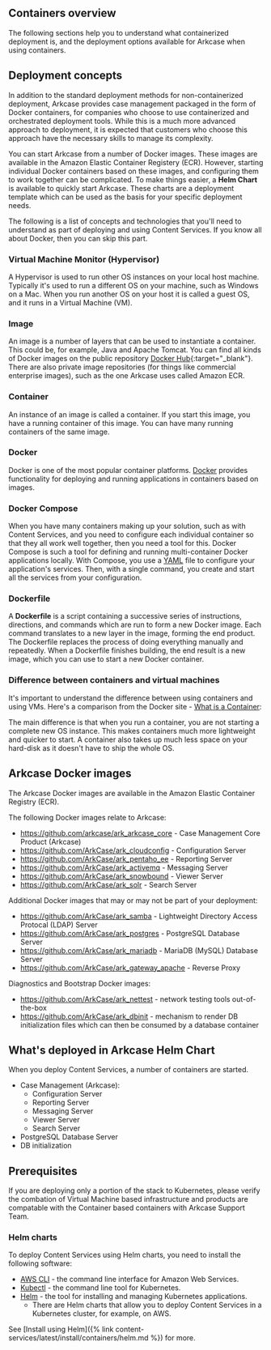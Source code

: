 ## Containers overview

The following sections help you to understand what containerized deployment is, and the deployment options available for Arkcase when using containers.

## Deployment concepts

In addition to the standard deployment methods for non-containerized deployment, Arkcase provides case management packaged in the form of Docker containers, for companies who choose to use containerized and orchestrated deployment tools. While this is a much more advanced approach to deployment, it is expected that customers who choose this approach have the necessary skills to manage its complexity.

You can start Arkcase from a number of Docker images. These images are available in the Amazon Elastic Container Registery (ECR). However, starting individual Docker containers based on these images, and configuring them to work together can be complicated. To make things easier, a **Helm Chart**  is available to quickly start Arkcase.  These charts are a deployment template which can be used as the basis for your specific deployment needs. 

The following is a list of concepts and technologies that you'll need to understand as part of deploying and using Content Services. If you know all about Docker, then you can skip this part.

### Virtual Machine Monitor (Hypervisor)

A Hypervisor is used to run other OS instances on your local host machine. Typically it's used to run a different OS on your machine, such as Windows on a Mac. When you run another OS on your host it is called a guest OS, and it runs in a Virtual Machine (VM).

### Image

An image is a number of layers that can be used to instantiate a container. This could be, for example, Java and Apache Tomcat. You can find all kinds of Docker images on the public repository [Docker Hub](https://hub.docker.com/){:target="_blank"}. There are also private image repositories (for things like commercial enterprise images), such as the one Arkcase uses called Amazon ECR.

### Container

An instance of an image is called a container. If you start this image, you have a running container of this image. You can have many running containers of the same image.

### Docker

Docker is one of the most popular container platforms. [Docker](https://www.docker.com/) provides functionality for deploying and running applications in containers based on images.

### Docker Compose

When you have many containers making up your solution, such as with Content Services, and you need to configure each individual container so that they all work well together, then you need a tool for this. Docker Compose is such a tool for defining and running multi-container Docker applications locally. With Compose, you use a [YAML](https://en.wikipedia.org/wiki/YAML) file to configure your application's services. Then, with a single command, you create and start all the services from your configuration.

### Dockerfile

A **Dockerfile** is a script containing a successive series of instructions, directions, and commands which are run to form a new Docker image. Each command translates to a new layer in the image, forming the end product. The Dockerfile replaces the process of doing everything manually and repeatedly. When a Dockerfile finishes building, the end result is a new image, which you can use to start a new Docker container.

### Difference between containers and virtual machines

It's important to understand the difference between using containers and using VMs. Here's a comparison from the Docker site - [What is a Container](https://www.docker.com/resources/what-container):

The main difference is that when you run a container, you are not starting a complete new OS instance. This makes containers much more lightweight and quicker to start. A container also takes up much less space on your hard-disk as it doesn't have to ship the whole OS.

## Arkcase Docker images
The Arkcase Docker images are available in the Amazon Elastic Container Registry (ECR). 

The following Docker images relate to Arkcase:
* https://github.com/arkcase/ark_arkcase_core - Case Management Core Product (Arkcase)
* https://github.com/ArkCase/ark_cloudconfig - Configuration Server
* https://github.com/ArkCase/ark_pentaho_ee - Reporting Server
* https://github.com/ArkCase/ark_activemq - Messaging Server
* https://github.com/ArkCase/ark_snowbound - Viewer Server
* https://github.com/ArkCase/ark_solr - Search Server

Additional Docker images that may or may not be part of your deployment:
* https://github.com/ArkCase/ark_samba - Lightweight Directory Access Protocal (LDAP) Server
* https://github.com/ArkCase/ark_postgres - PostgreSQL Database Server
* https://github.com/ArkCase/ark_mariadb - MariaDB (MySQL) Database Server
* https://github.com/ArkCase/ark_gateway_apache - Reverse Proxy
 
Diagnostics and Bootstrap Docker images:
* https://github.com/ArkCase/ark_nettest - network testing tools out-of-the-box
* https://github.com/ArkCase/ark_dbinit - mechanism to render DB initialization files which can then be consumed by a database container

## What's deployed in Arkcase Helm Chart

When you deploy Content Services, a number of containers are started.

* Case Management (Arkcase):
  * Configuration Server
  * Reporting Server
  * Messaging Server
  * Viewer Server
  * Search Server
* PostgreSQL Database Server
* DB initialization 

## Prerequisites

If you are deploying only a portion of the stack to Kubernetes, please verify the combation of Virtual Machine based infrastructure and products are compatable with the Container based containers with Arkcase Support Team.

### Helm charts

To deploy Content Services using Helm charts, you need to install the following software:

* [AWS CLI](https://github.com/aws/aws-cli#installation) - the command line interface for Amazon Web Services.
* [Kubectl](https://kubernetes.io/docs/tasks/tools/) - the command line tool for Kubernetes.
* [Helm](https://github.com/helm/helm#install) - the tool for installing and managing Kubernetes applications.
  * There are Helm charts that allow you to deploy Content Services in a Kubernetes cluster, for example, on AWS.

See [Install using Helm]({% link content-services/latest/install/containers/helm.md %}) for more.
